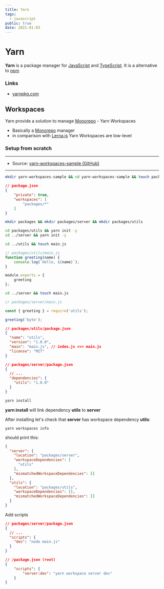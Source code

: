 ```yaml
---
title: Yarn
tags:
  - javascript
public: true
date: 2021-01-03
---
```


# Yarn

**Yarn** is a package manager for [JavaScript](JavaScript.md) and [TypeScript](TypeScript.md). It is a alternative to [npm](npm.md)

### Links

* [yarnpkg.com](https://yarnpkg.com/)

## Workspaces

Yarn provide a solution to manage [Monorepo](Monorepo.md) - Yarn Workspaces

* Basically a [Monorepo](Monorepo.md) manager
* in comparison with [Lerna.js](Lerna.js.md) Yarn Workspaces are low-level

### Setup from scratch

---

* Source: [yarn-workspaces-sample (GitHub)](https://github.com/mkovalevsky/yarn-workspaces-sample)

---

````bash
mkdir yarn-workspaces-sample && cd yarn-workspaces-sample && touch package.json
````

````json
// package.json
{
    "private": true,
    "workspaces": [
        "packages/*"
    ]
}
````

````bash
mkdir packages && mkdir packages/server && mkdir packages/utils
````

````bash
cd packages/utils && yarn init -y
cd ../server && yarn init -y
````

````bash
cd ../utils && touch main.js
````

````js
// packages/utils/main.js
function greeting(name) {
    console.log(`Hello, ${name}`);
}

module.exports = {
    greeting
};
````

````bash
cd ../server && touch main.js
````

````js
// packages/server/main.js

const { greeting } = require('utils');

greeting('byte');

````

````json
// packages/utils/package.json
{
  "name": "utils",
  "version": "1.0.0",
  "main": "main.js", // index.js ==> main.js
  "license": "MIT"
}
````

````json
// packages/server/package.json
{
  // ...
  "dependencies": {
    "utils": "1.0.0"
  }
}
````

````bash
yarn install
````

**yarn install** will link dependency **utils** to **server**

After installing let's check that **server** has workspace dependency **utils**:

````
yarn workspaces info
````

should print this:

````json
{
  "server": {
    "location": "packages/server",
    "workspaceDependencies": [
      "utils"
    ],
    "mismatchedWorkspaceDependencies": []
  },
  "utils": {
    "location": "packages/utils",
    "workspaceDependencies": [],
    "mismatchedWorkspaceDependencies": []
  }
}
````

Add scripts

````json
// packages/server/package.json
{
  // ...
  "scripts": {
    "dev": "node main.js"
  }
}
````

````json
// /package.json (root)
{
    "scripts": {
        "server:dev": "yarn workspace server dev"
    }
}
````
